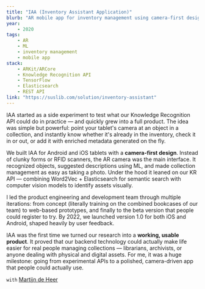 ```yaml
---
title: "IAA (Inventory Assistant Application)"
blurb: "AR mobile app for inventory management using camera-first design and ML to identify objects and generate metadata on the fly."
year:
    - 2020
tags:
    - AR
    - ML
    - inventory management
    - mobile app
stack:
    - ARKit/ARCore
    - Knowledge Recognition API
    - TensorFlow
    - Elasticsearch
    - REST API
link: "https://suslib.com/solution/inventory-assistant"
---
```


IAA started as a side experiment to test what our Knowledge Recognition API could do in practice — and quickly grew into a full product. The idea was simple but powerful: point your tablet's camera at an object in a collection, and instantly know whether it's already in the inventory, check it in or out, or add it with enriched metadata generated on the fly.

We built IAA for Android and iOS tablets with a **camera-first design**. Instead of clunky forms or RFID scanners, the AR camera was the main interface. It recognized objects, suggested descriptions using ML, and made collection management as easy as taking a photo. Under the hood it leaned on our KR API — combining Word2Vec + Elasticsearch for semantic search with computer vision models to identify assets visually.

I led the product engineering and development team through multiple iterations: from concept (literally training on the combined bookcases of our team) to web-based prototypes, and finally to the beta version that people could register to try. By 2022, we launched version 1.0 for both iOS and Android, shaped heavily by user feedback.

IAA was the first time we turned our research into a **working, usable product**. It proved that our backend technology could actually make life easier for real people managing collections — librarians, archivists, or anyone dealing with physical and digital assets. For me, it was a huge milestone: going from experimental APIs to a polished, camera-driven app that people could actually use.

`with` [Martijn de Heer](https://suslib.com)
